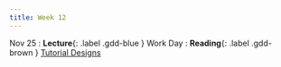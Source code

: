 ```yaml
---
title: Week 12
---
```


Nov 25
: **Lecture**{: .label .gdd-blue } Work Day
: **Reading**{: .label .gdd-brown } [Tutorial Designs]

<!-- Nov 27
: **Lecture**{: .label .gdd-blue } Guest Lecture -->

[Tutorial Designs]: https://code.tutsplus.com/4-ways-to-teach-your-players-how-to-play-your-game--cms-22719t


